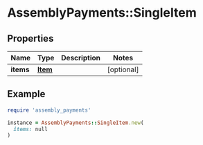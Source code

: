 # AssemblyPayments::SingleItem

## Properties

| Name | Type | Description | Notes |
| ---- | ---- | ----------- | ----- |
| **items** | [**Item**](Item.md) |  | [optional] |

## Example

```ruby
require 'assembly_payments'

instance = AssemblyPayments::SingleItem.new(
  items: null
)
```


